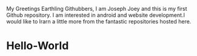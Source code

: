 
My Greetings Earthling Githubbers,
  I am Joseph Joey and this is my first Github repository. I am interested in android and website development.I would like to lrarn a little more from the fantastic repositories hosted here.
  # Hello-World
